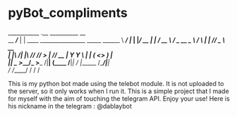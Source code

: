 # pyBot_compliments
___________    .__                                       __________        __   
\__    ___/___ |  |   ____   ________________    _____   \______   \ _____/  |_ 
  |    |_/ __ \|  | _/ __ \ / ___\_  __ \__  \  /     \   |    |  _//  _ \   __\
  |    |\  ___/|  |_\  ___// /_/  >  | \// __ \|  Y Y  \  |    |   (  <_> )  |  
  |____| \___  >____/\___  >___  /|__|  (____  /__|_|  /  |______  /\____/|__|  
             \/          \/_____/            \/      \/          \/             
           
This is my python bot made using the telebot module.
It is not uploaded to the server, so it only works when I run it.
This is a simple project that I made for myself with the aim of touching the telegram API.
Enjoy your use!
Here is his nickname in the telegram : @dablaybot
